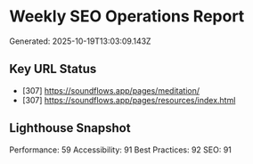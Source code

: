 # Weekly SEO Operations Report

Generated: 2025-10-19T13:03:09.143Z

## Key URL Status
- [307] https://soundflows.app/pages/meditation/
- [307] https://soundflows.app/pages/resources/index.html

## Lighthouse Snapshot
Performance: 59
Accessibility: 91
Best Practices: 92
SEO: 91

